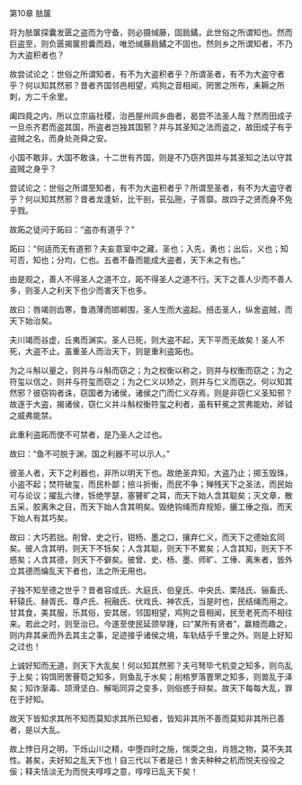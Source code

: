 第10章 胠箧

将为胠箧探囊发匮之盗而为守备，则必摄缄藤，固扃鐍，此世俗之所谓知也。然而巨盗至，则负匮揭箧担囊而趋，唯恐缄藤扃鐍之不固也。然则乡之所谓知者，不乃为大盗积者也？

故尝试论之：世俗之所谓知者，有不为大盗积者乎？所谓圣者，有不为大盗守者乎？何以知其然邪？昔者齐国邻邑相望，鸡狗之音相闻，罔罟之所布，耒耨之所刺，方二千余里。

阖四竟之内，所以立宗庙社稷，治邑屋州闾乡曲者，曷尝不法圣人哉？然而田成子一旦杀齐君而盗其国，所盗者岂独其国邪？并与其圣知之法而盗之，故田成子有乎盗贼之名，而身处尧舜之安。

小国不敢非，大国不敢诛，十二世有齐国，则是不乃窃齐国并与其圣知之法以守其盗贼之身乎？

尝试论之：世俗之所谓至知者，有不为大盗积者乎？所谓至圣者，有不为大盗守者乎？何以知其然邪？昔者龙逢斩，比干剖，苌弘胣，子胥靡。故四子之贤而身不免乎戮。

故跖之徒问于跖曰：“盗亦有道乎？”

跖曰：“何适而无有道邪？夫妄意室中之藏，圣也；入先，勇也；出后，义也；知可否，知也；分均，仁也。五者不备而能成大盗者，天下未之有也。”

由是观之，善人不得圣人之道不立，跖不得圣人之道不行。天下之善人少而不善人多，则圣人之利天下也少而害天下也多。

故曰：唇竭则齿寒，鲁酒薄而邯郸围，圣人生而大盗起。掊击圣人，纵舍盗贼，而天下始治矣。

夫川竭而谷虚，丘夷而渊实。圣人已死，则大盗不起，天下平而无故矣！圣人不死，大盗不止。虽重圣人而治天下，则是重利盗跖也。

为之斗斛以量之，则并与斗斛而窃之；为之权衡以称之，则并与权衡而窃之；为之符玺以信之，则并与符玺而窃之；为之仁义以矫之，则并与仁义而窃之。何以知其然邪？彼窃钩者诛，窃国者为诸侯，诸侯之门而仁义存焉，则是非窃仁义圣知邪？故逐于大盗，揭诸侯，窃仁义并斗斛权衡符玺之利者，虽有轩冕之赏弗能劝，斧钺之威弗能禁。

此重利盗跖而使不可禁者，是乃圣人之过也。

故曰：“鱼不可脱于渊，国之利器不可以示人。”

彼圣人者，天下之利器也，非所以明天下也。故绝圣弃知，大盗乃止；掷玉毁珠，小盗不起；焚符破玺，而民朴鄙；掊斗折衡，而民不争；殚残天下之圣法，而民始可与论议；擢乱六律，铄绝竽瑟，塞瞽旷之耳，而天下始人含其聪矣；灭文章，散五采，胶离朱之目，而天下始人含其明矣。毁绝钩绳而弃规矩，攦工倕之指，而天下始人有其巧矣。

故曰：大巧若拙。削曾、史之行，钳杨、墨之口，攘弃仁义，而天下之德始玄同矣。彼人含其明，则天下不铄矣；人含其聪，则天下不累矣；人含其知，则天下不惑矣；人含其德，则天下不僻矣。彼曾、史、杨、墨、师旷、工倕、离朱者，皆外立其德而爚乱天下者也，法之所无用也。

子独不知至德之世乎？昔者容成氏、大庭氏、伯皇氏、中央氏、栗陆氏、骊畜氏、轩辕氏、赫胥氏、尊卢氏、祝融氏、伏戏氏、神农氏，当是时也，民结绳而用之。甘其食，美其服，乐其俗，安其居，邻国相望，鸡狗之音相闻，民至老死而不相往来。若此之时，则至治已。今遂至使民延颈举踵，曰“某所有贤者”，赢粮而趣之，则内弃其亲而外去其主之事，足迹接乎诸侯之境，车轨结乎千里之外。则是上好知之过也！

上诚好知而无道，则天下大乱矣！何以知其然邪？夫弓弩毕弋机变之知多，则鸟乱于上矣；钩饵罔罟罾笱之知多，则鱼乱于水矣；削格罗落罯罘之知多，则兽乱于泽矣；知诈渐毒、颉滑坚白、解垢同异之变多，则俗惑于辩矣。故天下每每大乱，罪在于好知。

故天下皆知求其所不知而莫知求其所已知者，皆知非其所不善而莫知非其所已善者，是以大乱。

故上悖日月之明，下烁山川之精，中堕四时之施，惴耎之虫，肖翘之物，莫不失其性。甚矣，夫好知之乱天下也！自三代以下者是已！舍夫种种之机而悦夫役役之佞；释夫恬淡无为而悦夫啍啍之意，啍啍已乱天下矣！

